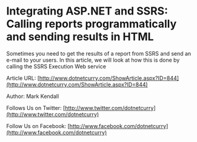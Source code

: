 Integrating ASP.NET and SSRS: Calling reports programmatically and sending results in HTML
==========================================================================================

Sometimes you need to get the results of a report from SSRS and send an e-mail to your users. In this article, we will look at how this is done by calling the SSRS Execution Web service 

Article URL: [http://www.dotnetcurry.com/ShowArticle.aspx?ID=844](http://www.dotnetcurry.com/ShowArticle.aspx?ID=844)

Author: Mark Kendall

Follows Us on Twitter: [http://www.twitter.com/dotnetcurry](http://www.twitter.com/dotnetcurry)

Follow Us on Facebook: [http://www.facebook.com/dotnetcurry](http://www.facebook.com/dotnetcurry)
